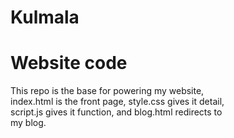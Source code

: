 # Kulmala
<h1>Website code</h1>
<p>This repo is the base for powering my website,</br>
index.html is the front page, style.css gives it detail,</br>
script.js gives it function, and blog.html redirects to</br>
my blog. 
